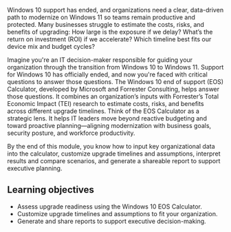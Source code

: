 Windows 10 support has ended, and organizations need a clear, data-driven path to modernize on Windows 11 so teams remain productive and protected. Many businesses struggle to estimate the costs, risks, and benefits of upgrading: How large is the exposure if we delay? What’s the return on investment (ROI) if we accelerate? Which timeline best fits our device mix and budget cycles?

Imagine you're an IT decision-maker responsible for guiding your organization through the transition from Windows 10 to Windows 11. Support for Windows 10 has officially ended, and now you're faced with critical questions to answer those questions. The Windows 10 end of support (EOS) Calculator, developed by Microsoft and Forrester Consulting, helps answer those questions. It combines an organization’s inputs with Forrester’s Total Economic Impact (TEI) research to estimate costs, risks, and benefits across different upgrade timelines. Think of the EOS Calculator as a strategic lens. It helps IT leaders move beyond reactive budgeting and toward proactive planning—aligning modernization with business goals, security posture, and workforce productivity.

By the end of this module, you know how to input key organizational data into the calculator, customize upgrade timelines and assumptions, interpret results and compare scenarios, and generate a shareable report to support executive planning.

## Learning objectives

- Assess upgrade readiness using the Windows 10 EOS Calculator.
- Customize upgrade timelines and assumptions to fit your organization.
- Generate and share reports to support executive decision-making.
